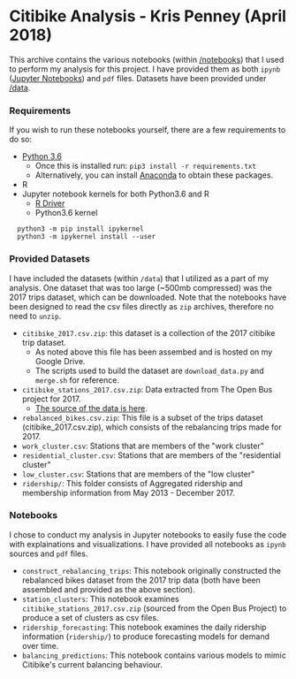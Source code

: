 # Citibike Analysis - Kris Penney (April 2018)

This archive contains the various notebooks (within [/notebooks](/notebooks)) that I used to perform my analysis for this project. I have provided them as both `ipynb` ([Jupyter Notebooks](http://jupyter.org)) and `pdf` files. Datasets have been provided under [/data](/data).

### Requirements

If you wish to run these notebooks yourself, there are a few requirements to do so:
- [Python 3.6](https://www.python.org/downloads/)
  - Once this is installed run: `pip3 install -r requirements.txt`
  - Alternatively, you can install [Anaconda](https://www.anaconda.com/distribution/) to obtain these packages.
- R
- Jupyter notebook kernels for both Python3.6 and R
  - [R Driver](https://irkernel.github.io)
  - Python3.6 kernel

```
  python3 -m pip install ipykernel
  python3 -m ipykernel install --user
```

### Provided Datasets

I have included the datasets (within `/data`) that I utilized as a part of my analysis. One dataset that was too large (~500mb compressed) was the 2017 trips dataset, which can be downloaded. Note that the notebooks have been designed to read the csv files directly as `zip` archives, therefore no need to `unzip`.

- `citibike_2017.csv.zip`: this dataset is a collection of the 2017 citibike trip dataset.
  - As noted above this file has been assembed and is hosted on my Google Drive.
  - The scripts used to build the dataset are `download_data.py` and `merge.sh` for reference.
- `citibike_stations_2017.csv.zip`: Data extracted from The Open Bus project for 2017.
  - [The source of the data is here](https://drive.google.com/drive/folders/0B6H9nKo1G98uS3kxQ1VrNGt5SjA).
- `rebalanced_bikes.csv.zip`: This file is a subset of the trips dataset (citibike_2017.csv.zip), which consists of the rebalancing trips made for 2017.
- `work_cluster.csv`: Stations that are members of the "work cluster"
- `residential_cluster.csv`: Stations that are members of the "residential cluster"
- `low_cluster.csv`: Stations that are members of the "low cluster"
- `ridership/`: This folder consists of Aggregated ridership and membership information from May 2013 - December 2017.

### Notebooks

I chose to conduct my analysis in Jupyter notebooks to easily fuse the code with explainations and visualizations. I have provided all notebooks as `ipynb` sources and `pdf` files.

- `construct_rebalancing_trips`: This notebook originally constructed the rebalanced bikes dataset from the 2017 trip data (both have been assembled and provided as the above section).
- `station_clusters`: This notebook examines `citibike_stations_2017.csv.zip` (sourced from the Open Bus Project) to produce a set of clusters as csv files.
- `ridership_forecasting`: This notebook examines the daily ridership information (`ridership/`) to produce forecasting models for demand over time.
- `balancing_predictions`: This notebook contains various models to mimic Citibike's current balancing behaviour.
